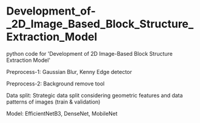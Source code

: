 # Development_of-_2D_Image_Based_Block_Structure_Extraction_Model
python code for 'Development of 2D Image-Based Block Structure Extraction Model'

Preprocess-1: Gaussian Blur, Kenny Edge detector

Preprocess-2: Background remove tool

Data split: Strategic data split considering geometric features and data patterns of images (train & validation)

Model: EfficientNetB3, DenseNet, MobileNet
